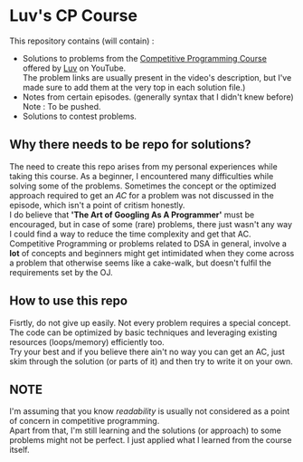 # Luv's CP Course
This repository contains (will contain) :
* Solutions to problems from the [Competitive Programming Course](https://youtube.com/playlist?list=PLauivoElc3ggagradg8MfOZreCMmXMmJ-) offered by [Luv](https://github.com/luvk1412) on YouTube. <br>The problem links are usually present in the video's description, but I've made sure to add them at the very top in each solution file.)
* Notes from certain episodes. (generally syntax that I didn't knew before) <br>Note : To be pushed.
* Solutions to contest problems.

## Why there needs to be repo for solutions?
The need to create this repo arises from my personal experiences while taking this course. As a beginner, I encountered many difficulties while solving some of the problems. Sometimes the concept or the optimized approach required to get an *AC* for a problem was not discussed in the episode, which isn't a point of critism honestly.
<br>I do believe that **'The Art of Googling As A Programmer'** must be encouraged, but in case of some (rare) problems, there just wasn't any way I could find a way to reduce the time complexity and get that AC.
<br>Competitive Programming or problems related to DSA in general, involve a **lot** of concepts and beginners might get intimidated when they come across a problem that otherwise seems like a cake-walk, but doesn't fulfil the requirements set by the OJ.

## How to use this repo
Fisrtly, do not give up easily. Not every problem requires a special concept. The code can be optimized by basic techniques and leveraging existing resources (loops/memory) efficiently too.
<br>Try your best and if you believe there ain't no way you can get an AC, just skim through the solution (or parts of it) and then try to write it on your own.

## NOTE
I'm assuming that you know *readability* is usually not considered as a point of concern in competitive programming. 
<br>Apart from that, I'm still learning and the solutions (or approach) to some problems might not be perfect. I just applied what I learned from the course itself.